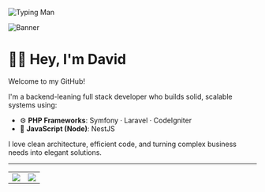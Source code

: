 ![Typing Man](https://media.giphy.com/media/qgQUggAC3Pfv687qPC/giphy.gif)

![Banner](https://media.giphy.com/media/L1R1tvI9svkIWwpVYr/giphy.gif)


# 👨‍💻 Hey, I'm David

Welcome to my GitHub!

I'm a backend-leaning full stack developer who builds solid, scalable systems using:
- ⚙️ **PHP Frameworks**: Symfony · Laravel · CodeIgniter  
- 🚀 **JavaScript (Node)**: NestJS  

I love clean architecture, efficient code, and turning complex business needs into elegant solutions.

---

<table>
  <tr>
    <td>
      <img align="center" src="https://github-readme-stats.vercel.app/api?username=davithambardzumyanest&show_icons=true&theme=tokyonight" />
    </td>
    <td>
      <img align="center" src="https://streak-stats.demolab.com?user=davithambardzumyanest&theme=tokyonight" />
    </td>
  </tr>
</table>

